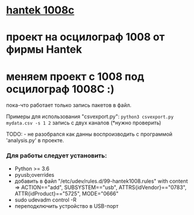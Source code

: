 # [hantek 1008c](http://www.hantek.com.cn/en/ProductDetail_13_13170.html)

# проект на осцилограф 1008 от фирмы Hantek
# меняем проект c 1008 под осцилограф 1008C :)


пока-что работает только запись пакетов в файл.

Примеры для использования "csvexport.py":
	`python3 csvexport.py mydata.csv -s 1 2`	запись с двух каналов (*нужно проверить)

TODO:
	- не разобрался как данны воспроизводить с программой 'analysis.py' в проекте.

### Для работы следует установить:
* Python >= 3.6
* pyusb;overrides
* добавить в файл "/etc/udev/rules.d/99-hantek1008.rules" with content => 
	ACTION=="add", SUBSYSTEM=="usb", ATTRS{idVendor}=="0783", ATTR{idProduct}=="5725", MODE="0666"
* sudo udevadm control -R
* переподключить устройство в USB-порт



